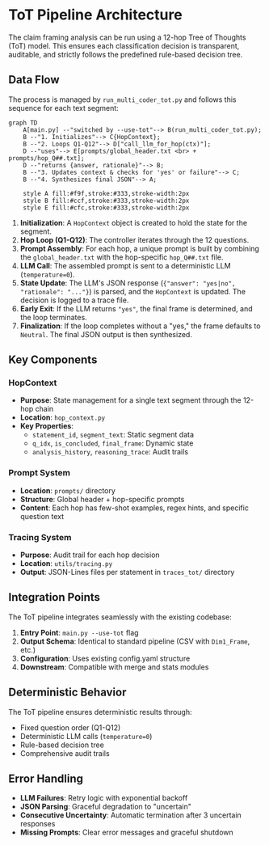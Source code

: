 # ToT Pipeline Architecture

The claim framing analysis can be run using a 12-hop Tree of Thoughts (ToT) model. This ensures each classification decision is transparent, auditable, and strictly follows the predefined rule-based decision tree.

## Data Flow

The process is managed by `run_multi_coder_tot.py` and follows this sequence for each text segment:

```mermaid
graph TD
    A[main.py] --"switched by --use-tot"--> B(run_multi_coder_tot.py);
    B --"1. Initializes"--> C{HopContext};
    B --"2. Loops Q1-Q12"--> D["call_llm_for_hop(ctx)"];
    D --"uses"--> E[prompts/global_header.txt <br> + prompts/hop_Q##.txt];
    D --"returns {answer, rationale}"--> B;
    B --"3. Updates context & checks for 'yes' or failure"--> C;
    B --"4. Synthesizes final JSON"--> A;

    style A fill:#f9f,stroke:#333,stroke-width:2px
    style B fill:#ccf,stroke:#333,stroke-width:2px
    style E fill:#cfc,stroke:#333,stroke-width:2px
```

1.  **Initialization**: A `HopContext` object is created to hold the state for the segment.
2.  **Hop Loop (Q1-Q12)**: The controller iterates through the 12 questions.
3.  **Prompt Assembly**: For each hop, a unique prompt is built by combining the `global_header.txt` with the hop-specific `hop_Q##.txt` file.
4.  **LLM Call**: The assembled prompt is sent to a deterministic LLM (`temperature=0`).
5.  **State Update**: The LLM's JSON response (`{"answer": "yes|no", "rationale": "..."}`) is parsed, and the `HopContext` is updated. The decision is logged to a trace file.
6.  **Early Exit**: If the LLM returns `"yes"`, the final frame is determined, and the loop terminates.
7.  **Finalization**: If the loop completes without a "yes," the frame defaults to `Neutral`. The final JSON output is then synthesized.

## Key Components

### HopContext
- **Purpose**: State management for a single text segment through the 12-hop chain
- **Location**: `hop_context.py`
- **Key Properties**:
  - `statement_id`, `segment_text`: Static segment data
  - `q_idx`, `is_concluded`, `final_frame`: Dynamic state
  - `analysis_history`, `reasoning_trace`: Audit trails

### Prompt System
- **Location**: `prompts/` directory
- **Structure**: Global header + hop-specific prompts
- **Content**: Each hop has few-shot examples, regex hints, and specific question text

### Tracing System
- **Purpose**: Audit trail for each hop decision
- **Location**: `utils/tracing.py`
- **Output**: JSON-Lines files per statement in `traces_tot/` directory

## Integration Points

The ToT pipeline integrates seamlessly with the existing codebase:

1. **Entry Point**: `main.py --use-tot` flag
2. **Output Schema**: Identical to standard pipeline (CSV with `Dim1_Frame`, etc.)
3. **Configuration**: Uses existing config.yaml structure
4. **Downstream**: Compatible with merge and stats modules

## Deterministic Behavior

The ToT pipeline ensures deterministic results through:
- Fixed question order (Q1-Q12)
- Deterministic LLM calls (`temperature=0`)
- Rule-based decision tree
- Comprehensive audit trails

## Error Handling

- **LLM Failures**: Retry logic with exponential backoff
- **JSON Parsing**: Graceful degradation to "uncertain"
- **Consecutive Uncertainty**: Automatic termination after 3 uncertain responses
- **Missing Prompts**: Clear error messages and graceful shutdown 